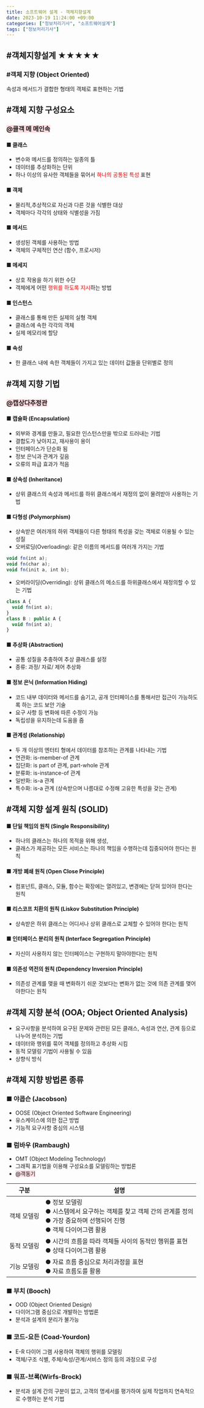```yaml
---
title: 소프트웨어 설계 - 객체지향설계
date: 2023-10-19 11:24:00 +09:00
categories: ["정보처리기사", "소프트웨어설계"]
tags: ["정보처리기사"]
---
```


<span style="color:#f00"></span>

## #객체지향설계 ★★★★★

### #객체 지향 (Object Oriented)

속성과 메서드가 결합한 형태의 객체로 표현하는 기법

## #객체 지향 구성요소

### <span style="background-color:#ffdce0">@클객 메 메인속</span>

#### ■ 클래스

- 변수와 메서드를 정의하는 일종의 틀
- 데이터를 추상화하는 단위
- 하나 이상의 유사한 객체들을 묶어서 <span style="color:#f00">하나의 공통된 특성</span> 표현

#### ■ 객체

- 물리적,추상적으로 자신과 다른 것을 식별한 대상
- 객체마다 각각의 상태와 식별성을 가짐

#### ■ 메서드

- 생성된 객체를 사용하는 방법
- 객체의 구체적인 연산 (함수, 프로시저)

#### ■ 메세지

- 상호 작용을 하기 위한 수단
- 객체에게 어떤 <span style="color:#f00">행위를 하도록 지시</span>하는 방법

#### ■ 인스턴스

- 클래스를 통해 만든 실제의 실형 객체
- 클래스에 속한 각각의 객체
- 실제 메모리에 할당

#### ■ 속성

- 한 클래스 내에 속한 객체들이 가지고 있는 데이터 값들을 단위별로 정의

## #객체 지향 기법

### <span style="background-color:#ffdce0">@캡상다추정관</span>

#### ■ 캡슐화 (Encapsulation)

- 외부와 경계를 만들고, 필요한 인스턴스만을 밖으로 드러내는 기법
- 결합도가 낮아지고, 재사용이 용이
- 인터페이스가 단순화 됨
- 정보 은닉과 관계가 깊음
- 오류의 파급 효과가 적음

#### ■ 상속성 (Inheritance)

- 상위 클래스의 속성과 메서드를 하위 클래스에서 재정의 없이 물려받아 사용하는 기법

#### ■ 다형성 (Polymorphism)

- 상속받은 여러개의 하위 객체들이 다른 형태의 특성을 갖는 객체로 이용될 수 있는 성질
- 오버로딩(Overloading): 같은 이름의 메서드를 여러개 가지는 기법

```js
void fn(int a);
void fn(char a);
void fn(init a, int b);
```

- 오버라이딩(Overriding): 상위 클래스의 메소드를 하위클래스에서 재정의할 수 있는 기법

```js
class A {
  void fn(int a);
}
class B : public A {
  void fn(int a);
}
```

#### ■ 추상화 (Abstraction)

- 공통 성질을 추충하여 추상 클래스를 설정
- 종류: 과정/ 자료/ 제어 추상화

#### ■ 정보 은닉 (Information Hiding)

- 코드 내부 데이터와 메서드를 숨기고, 공개 인터페이스를 통해서만 접근이 가능하도록 하는 코드 보안 기술
- 요구 사항 등 변화에 따른 수정이 가능
- 독립성을 유지하는데 도움을 줌

#### ■ 관계성 (Relationship)

- 두 개 이상의 엔터티 형에서 데이터를 참조하는 관계를 나타내는 기법
- 연관화: is-member-of 관계
- 집단화: is part of 관계, part-whole 관계
- 분류화: is-instance-of 관계
- 일반화: is-a 관계
- 특수화: is-a 관계 (상속받으며 나름대로 수정해 고유한 특성을 갖는 관계)

## #객체 지향 설계 원칙 (SOLID)

#### ■ 단일 책임의 원칙 (Single Responsibility)

- 하나의 클래스는 하나의 목적을 위해 생성,
- 클래스가 제공하는 모든 서비스는 하나의 책임을 수행하는데 집중되어야 한다는 원칙

#### ■ 개방 폐쇄 원칙 (Open Close Principle)

- 컴포넌트, 클래스, 모듈, 함수는 확장에는 열려있고, 변경에는 닫혀 있어야 한다는 원칙

#### ■ 리스코프 치환의 원칙 (Liskov Substitution Principle)

- 상속받은 하위 클래스는 어디서나 상위 클래스로 교체할 수 있어야 한다는 원칙

#### ■ 인터페이스 분리의 원칙 (Interface Segregation Principle)

- 자신이 사용하지 않는 인터페이스는 구현하지 말아야한다는 원칙

#### ■ 의존성 역전의 원칙 (Dependency Inversion Principle)

- 의존성 관계를 맺을 때 변화하기 쉬운 것보다는 변화가 없는 것에 의존 관계를 맺어야한다는 원칙

## #객체 지향 분석 (OOA; Object Oriented Analysis)

- 요구사항을 분석하여 요구된 문제와 관련된 모든 클래스, 속성과 연산, 관계 등으로 나누어 분석하는 기법
- 데이터와 행위를 묶어 객체를 정의하고 추상화 시킴
- 동적 모델링 기법이 사용될 수 있음
- 상향식 방식

## #객체 지향 방법론 종류

### ■ 야콥슨 (Jacobson)

- OOSE (Object Oriented Software Engineering)
- 유스케이스에 의한 접근 방법
- 기능적 요구사항 중심의 시스템

### ■ 럼바우 (Rambaugh)

- OMT (Object Modeling Technology)
- 그래픽 표기법을 이용해 구성요소를 모델링하는 방법론
- <span style="background-color:#ffdce0">@객동기</span>

| 구분        | 설명                                                                                                                                    |
| ----------- | --------------------------------------------------------------------------------------------------------------------------------------- |
| 객체 모델링 | ● 정보 모델링<br/>● 시스템에서 요구하는 객체를 찾고 객체 간의 관계를 정의 <br/>● 가장 중요하며 선행되어 진행<br/>● 객체 다이어그램 활용 |
| 동적 모델링 | ● 시간의 흐름을 따라 객체들 사이의 동적인 행위를 표현 <br/> ● 상태 다이어그램 활용                                                      |
| 기능 모델링 | ● 자료 흐름 중심으로 처리과정을 표현<br/>● 자료 흐름도를 활용                                                                           |

### ■ 부치 (Booch)

- OOD (Object Oriented Design)
- 다이어그램 중심으로 개발하는 방법론
- 분석과 설계의 분리가 불가능

### ■ 코드-요든 (Coad-Yourdon)

- E-R 다이어 그램 사용하여 객체의 행위를 모델링
- 객체/구조 식별, 주체/속성/관계/서비스 정의 등의 과정으로 구성

### ■ 워프-브록(Wirfs-Brock)

- 분석과 설계 간의 구분이 없고, 고객의 명세서를 평가하여 실제 작업까지 연속적으로 수행하는 분석 기법
